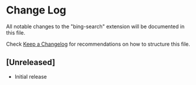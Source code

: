 # Change Log

All notable changes to the "bing-search" extension will be documented in this file.

Check [Keep a Changelog](http://keepachangelog.com/) for recommendations on how to structure this file.

## [Unreleased]

- Initial release